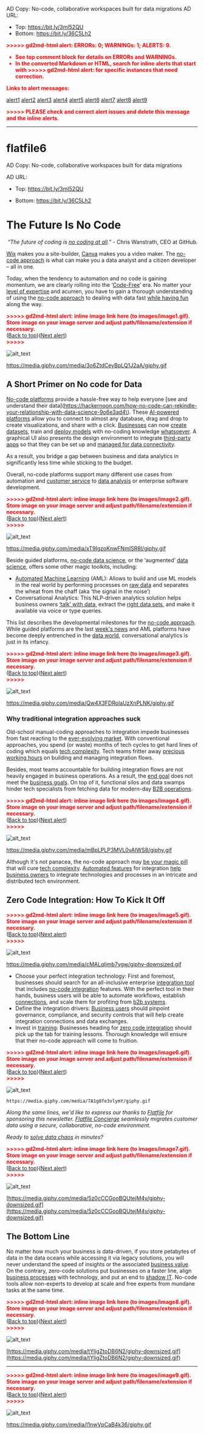 AD Copy: No-code, collaborative workspaces built for data migrations
AD URL:
- Top: https://bit.ly/3mI52QU
- Bottom: https://bit.ly/36C5Lh2


<!-- Copy and paste the converted output. -->

<!-----
NEW: Check the "Suppress top comment" option to remove this info from the output.

Conversion time: 6.808 seconds.


Using this Markdown file:

1. Paste this output into your source file.
2. See the notes and action items below regarding this conversion run.
3. Check the rendered output (headings, lists, code blocks, tables) for proper
   formatting and use a linkchecker before you publish this page.

Conversion notes:

* Docs to Markdown version 1.0β29
* Wed Dec 16 2020 13:59:20 GMT-0800 (PST)
* Source doc: Flatfile#6: The What, Why, and When of The No-code Integration
* This document has images: check for >>>>>  gd2md-html alert:  inline image link in generated source and store images to your server. NOTE: Images in exported zip file from Google Docs may not appear in  the same order as they do in your doc. Please check the images!


WARNING:
You have 2 H1 headings. You may want to use the "H1 -> H2" option to demote all headings by one level.

----->


<p style="color: red; font-weight: bold">>>>>>  gd2md-html alert:  ERRORs: 0; WARNINGs: 1; ALERTS: 9.</p>
<ul style="color: red; font-weight: bold"><li>See top comment block for details on ERRORs and WARNINGs. <li>In the converted Markdown or HTML, search for inline alerts that start with >>>>>  gd2md-html alert:  for specific instances that need correction.</ul>

<p style="color: red; font-weight: bold">Links to alert messages:</p><a href="#gdcalert1">alert1</a>
<a href="#gdcalert2">alert2</a>
<a href="#gdcalert3">alert3</a>
<a href="#gdcalert4">alert4</a>
<a href="#gdcalert5">alert5</a>
<a href="#gdcalert6">alert6</a>
<a href="#gdcalert7">alert7</a>
<a href="#gdcalert8">alert8</a>
<a href="#gdcalert9">alert9</a>

<p style="color: red; font-weight: bold">>>>>> PLEASE check and correct alert issues and delete this message and the inline alerts.<hr></p>



# flatfile6

AD Copy: No-code, collaborative workspaces built for data migrations

AD URL:

- Top: https://bit.ly/3mI52QU

- Bottom: https://bit.ly/36C5Lh2


# The Future Is No Code

<p style="text-align: right">
<em>“The future of coding is <a href="https://hackernoon.com/no-no-code-will-not-kill-code-ever-period-0v1u3zw9">no coding at all</a>.”</em> - Chris Wanstrath, CEO at GitHub.</p>


[Wix](https://hackernoon.com/search?query=wix) makes you a site-builder, [Canva](https://hackernoon.com/search?query=canva) makes you a video maker. The [no-code approach](https://hackernoon.com/search?query=no+code) is what can make you a data analyst and a citizen developer – all in one.  

Today, when the tendency to automation and no code is gaining momentum, we are clearly rolling into the ‘[Code-Free](https://hackernoon.com/13-freelow-cost-sites-to-supercharge-your-programming-self-education-lq1l3umu)’ era. No matter your [level of expertise](http://35.244.241.141/everyone-will-soon-build-software-with-no-code-alexandre-omeyer-t14v3t6d) and acumen, you have to gain a thorough understanding of using the [no-code approach](http://35.244.241.141/inspiring-story-of-a-victorious-n8n-expert-that-will-give-you-motivation-jwk3t5f) to dealing with data fast [while having fun](http://35.244.241.141/how-to-apply-the-pareto-principle-to-learning-any-no-code-platform-m04b3ezq) along the way.



<p id="gdcalert1" ><span style="color: red; font-weight: bold">>>>>>  gd2md-html alert: inline image link here (to images/image1.gif). Store image on your image server and adjust path/filename/extension if necessary. </span><br>(<a href="#">Back to top</a>)(<a href="#gdcalert2">Next alert</a>)<br><span style="color: red; font-weight: bold">>>>>> </span></p>


![alt_text](images/image1.gif "image_tooltip")


https://media.giphy.com/media/3o6ZtdCeyBpLQ1J2aA/giphy.gif


## A Short Primer on No code for Data

[No-code platforms](http://35.244.241.141/build-an-ecommerce-mobile-app-using-google-sheets-stripe-and-glide-cb1f3tua) provide a hassle-free way to help everyone [see and understand their data](https://hackernoon.com/how-no-code-can-rekindle-your-relationship-with-data-science-9o6e3ad4\). These [AI-powered platforms](https://hackernoon.com/challenges-in-successful-implementation-on-machine-learning-ai-in-smes-u336z3rf2) allow you to connect to almost any database, drag and drop to create visualizations, and share with a click. [Businesses](https://hackernoon.com/b2b-fintech-trends-for-2021-storage-security-cloud-migration-iaac-vw1m3wvm) can now [create datasets](https://hackernoon.com/10-best-image-classification-datasets-for-ml-projects-kt2l3zzf), train and [deploy models](https://hackernoon.com/ai-and-iot-transforming-the-future-of-website-design-8w4r3wcl) with no-coding knowledge [whatsoever](https://hackernoon.com/those-machines-in-the-cloud-c988f36b6bef). A graphical UI also presents the design environment to integrate [third-party apps](https://hackernoon.com/founder-interview-dr-vaisagh-viswanathan-of-impress-ai-396c69a572b2) so that they can be set up and [managed for data connectivity](https://hackernoon.com/understanding-artificial-intelligence-as-a-service-aiaas-780f2e3f663c).

As a result, you bridge a gap between business and data analytics in significantly less time while sticking to the budget.

Overall, no-code platforms support many different use cases from automation and [customer service](https://hackernoon.com/building-user-service-with-grpc-nodejs-and-mongodb-the-complete-microservice-tutorial-part-2-jkw34pt) to [data analysis](https://hackernoon.com/top-15-chatbot-datasets-for-nlp-projects-8k2f3zqc) or enterprise software development.



<p id="gdcalert2" ><span style="color: red; font-weight: bold">>>>>>  gd2md-html alert: inline image link here (to images/image2.gif). Store image on your image server and adjust path/filename/extension if necessary. </span><br>(<a href="#">Back to top</a>)(<a href="#gdcalert3">Next alert</a>)<br><span style="color: red; font-weight: bold">>>>>> </span></p>


![alt_text](images/image2.gif "image_tooltip")


https://media.giphy.com/media/xT9IgzoKnwFNmISR8I/giphy.gif

Beside guided platforms, [no-code data science](https://hackernoon.com/building-my-own-data-set-and-insights-here-is-what-i-learned-6ef7a93b0d59), or the ‘augmented’ [data science](https://hackernoon.com/top-20-image-datasets-for-machine-learning-and-computer-vision-rq3w3zxo), offers some other magic toolkits, including:



*   [Automated Machine Learning](https://hackernoon.com/automated-machine-learning-for-data-analysts-and-business-users-4lvr631qu) (AML): Allows to build and use ML models in the real world by performing processes on [raw data](https://hackernoon.com/rare-datasets-for-computer-vision-every-machine-learning-expert-must-work-with-2ddaf52ad862) and separates the wheat from the chaff (aka ‘the signal in the noise’)
*   Conversational Analytics: This NLP-driven analytics solution helps business owners [‘talk’ with data](https://hackernoon.com/creating-a-dataset-sucks-heres-what-ive-learned-to-make-it-a-little-bit-easier-5av3ed1), extract the [right data sets](https://hackernoon.com/top-10-regression-datasets-for-machine-learning-projects-ce4i3wuu), and make it available via voice or type queries.

This list describes the developmental milestones for the [no-code approach](https://hackernoon.com/ladies-and-getlemen-welcome-our-low-code-ml-platform-95i3t42). While guided platforms are the last [week's news](https://hackernoon.com/14-open-datasets-for-text-classification-in-machine-learning-xd1u3wit) and AML platforms have become deeply entrenched in the [data world](https://hackernoon.com/getting-started-with-natural-language-processing-us-airline-sentiment-analysis-4l7k327a), conversational analytics is just in its infancy.



<p id="gdcalert3" ><span style="color: red; font-weight: bold">>>>>>  gd2md-html alert: inline image link here (to images/image3.gif). Store image on your image server and adjust path/filename/extension if necessary. </span><br>(<a href="#">Back to top</a>)(<a href="#gdcalert4">Next alert</a>)<br><span style="color: red; font-weight: bold">>>>>> </span></p>


![alt_text](images/image3.gif "image_tooltip")


https://media.giphy.com/media/Qw4X3FDRolaUzXnPLNK/giphy.gif


### Why traditional integration approaches suck

Old-school manual-coding approaches to integration impede businesses from fast reacting to the [ever-evolving market](https://hackernoon.com/predictive-early-stopping-a-meta-learning-approach-za2d32yk). With conventional approaches, you spend (or waste) months of tech cycles to get hard lines of coding which equals [tech complexity](https://hackernoon.com/how-to-communicate-tech-debt-in-your-organization-f22a43633656). Tech teams fritter away [precious working hours](https://hackernoon.com/how-to-define-and-spend-your-tech-debt-budget-8429z32h2) on building and managing integration flows.

Besides, most teams accountable for building integration flows are not heavily engaged in business operations. As a result, the [end goal](https://hackernoon.com/you-dont-reach-your-business-goals-because-you-dont-have-any-ptdo32ag) does not meet the [business goals](https://hackernoon.com/3-steps-on-how-to-set-your-business-goals-for-2019-f25cfae8d661). On top of it, functional silos and data swamps hinder tech specialists from fetching data for modern-day [B2B operations](https://hackernoon.com/pool-architecture-for-saas-qil3ur3).



<p id="gdcalert4" ><span style="color: red; font-weight: bold">>>>>>  gd2md-html alert: inline image link here (to images/image4.gif). Store image on your image server and adjust path/filename/extension if necessary. </span><br>(<a href="#">Back to top</a>)(<a href="#gdcalert5">Next alert</a>)<br><span style="color: red; font-weight: bold">>>>>> </span></p>


![alt_text](images/image4.gif "image_tooltip")


https://media.giphy.com/media/mBpLPLP3MVL0vAIWS8/giphy.gif

Although it's not panacea, the no-code approach may [be your magic pill](https://hackernoon.com/the-secret-mindset-of-the-successful-entrepreneurs-2rvx2wsp) that will cure [tech complexity](https://hackernoon.com/coding-like-a-pro-t81lg38j1). [Automated features](https://hackernoon.com/how-to-apply-machine-learning-and-deep-learning-methods-to-audio-analyis-wt6p32qz) for integration [help business owners](https://hackernoon.com/top-10-ways-business-owners-can-benefit-from-artificial-intelligence-ai-7z1r32ud) to integrate technologies and processes in an intricate and distributed tech environment.


## Zero Code Integration: How To Kick It Off



<p id="gdcalert5" ><span style="color: red; font-weight: bold">>>>>>  gd2md-html alert: inline image link here (to images/image5.gif). Store image on your image server and adjust path/filename/extension if necessary. </span><br>(<a href="#">Back to top</a>)(<a href="#gdcalert6">Next alert</a>)<br><span style="color: red; font-weight: bold">>>>>> </span></p>


![alt_text](images/image5.gif "image_tooltip")


https://media.giphy.com/media/cMALqIjmb7ygw/giphy-downsized.gif



*   Choose your perfect integration technology: First and foremost, businesses should search for an all-inclusive enterprise [integration tool](https://hackernoon.com/a-list-of-artificial-intelligence-tools-you-can-use-today-for-personal-use-1-3-7f1b60b6c94f) that includes [no-code integration](https://hackernoon.com/no-code-is-eating-the-world-nrn3udw) features. With the perfect tool in their hands, business users will be able to automate workflows, establish [connections](https://hackernoon.com/fabio-manganiello-on-home-made-computer-vision-iot-automation-ai-4f7a3t79), and scale them for profiting from [b2b systems](https://hackernoon.com/7-b2b-storytelling-marketing-strategies-with-examples-sg2r3w9d).
*   Define the integration drivers: [Business users](https://hackernoon.com/5-examples-of-lead-generation-activities-for-b2b-and-saas-companies-yw3c32sw) should pinpoint governance, compliance, and security controls that will help create integration connections and data exchanges.
*   Invest in [training](https://hackernoon.com/what-is-a-data-breach-and-how-small-businesses-can-prevent-it-loa7z3zvs): Businesses heading for [zero code integration](https://hackernoon.com/6-no-code-tools-to-help-your-business-automation-and-product-launches-bg3l3wv9) should pick up the tab for training lessons. Thorough knowledge will ensure that their no-code approach will come to fruition.



<p id="gdcalert6" ><span style="color: red; font-weight: bold">>>>>>  gd2md-html alert: inline image link here (to images/image6.gif). Store image on your image server and adjust path/filename/extension if necessary. </span><br>(<a href="#">Back to top</a>)(<a href="#gdcalert7">Next alert</a>)<br><span style="color: red; font-weight: bold">>>>>> </span></p>


![alt_text](images/image6.gif "image_tooltip")



    https://media.giphy.com/media/7A1g8fe3vlymY/giphy.gif


_Along the same lines, we'd like to express our thanks to [Flatfile](https://bit.ly/3mI52QU) for sponsoring this newsletter. [Flatfile Concierge](https://bit.ly/36C5Lh2) seamlessly migrates customer data using a secure, collaborative, no-code environment._

_Ready to [solve data chaos](https://bit.ly/36C5Lh2) in minutes?_



<p id="gdcalert7" ><span style="color: red; font-weight: bold">>>>>>  gd2md-html alert: inline image link here (to images/image7.gif). Store image on your image server and adjust path/filename/extension if necessary. </span><br>(<a href="#">Back to top</a>)(<a href="#gdcalert8">Next alert</a>)<br><span style="color: red; font-weight: bold">>>>>> </span></p>


![alt_text](images/image7.gif "image_tooltip")


[https://media.giphy.com/media/5z0cCCGooBQUtejM4v/giphy-downsized.gif](https://media.giphy.com/media/5z0cCCGooBQUtejM4v/giphy-downsized.gif)


## The Bottom Line

No matter how much your business is data-driven, if you store petabytes of data in the data oceans while accessing it via legacy solutions, you will never understand the speed of insights or the associated [business value](https://hackernoon.com/business-process-standardization-for-those-who-are-not-in-the-fortune-500-yet-9u18327k). On the contrary, zero-code solutions put businesses on a faster line, align [business processes](https://hackernoon.com/business-process-automation-is-key-to-the-success-of-the-future-workforce-0s4e3uni) with technology, and put an end to [shadow IT](https://hackernoon.com/7-mistakes-b2b-startups-make-when-expanding-abroad-4ab345f7e27e). No-code tools allow non-experts to develop at scale and free experts from mundane tasks at the same time.



<p id="gdcalert8" ><span style="color: red; font-weight: bold">>>>>>  gd2md-html alert: inline image link here (to images/image8.gif). Store image on your image server and adjust path/filename/extension if necessary. </span><br>(<a href="#">Back to top</a>)(<a href="#gdcalert9">Next alert</a>)<br><span style="color: red; font-weight: bold">>>>>> </span></p>


![alt_text](images/image8.gif "image_tooltip")


[https://media.giphy.com/media/tYligZtoDB6N2/giphy-downsized.gif](https://media.giphy.com/media/tYligZtoDB6N2/giphy-downsized.gif)

***



<p id="gdcalert9" ><span style="color: red; font-weight: bold">>>>>>  gd2md-html alert: inline image link here (to images/image9.gif). Store image on your image server and adjust path/filename/extension if necessary. </span><br>(<a href="#">Back to top</a>)(<a href="#gdcalert10">Next alert</a>)<br><span style="color: red; font-weight: bold">>>>>> </span></p>


![alt_text](images/image9.gif "image_tooltip")


https://media.giphy.com/media/I1nwVpCaB4k36/giphy.gif
